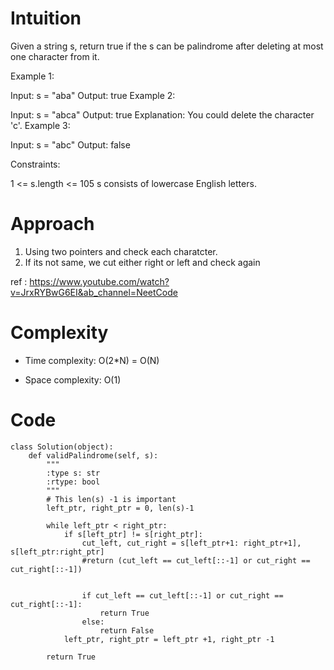 # Intuition
<!-- Describe your first thoughts on how to solve this problem. -->
Given a string s, return true if the s can be palindrome after deleting at most one character from it.

 

Example 1:

Input: s = "aba"
Output: true
Example 2:

Input: s = "abca"
Output: true
Explanation: You could delete the character 'c'.
Example 3:

Input: s = "abc"
Output: false
 

Constraints:

1 <= s.length <= 105
s consists of lowercase English letters.

# Approach
<!-- Describe your approach to solving the problem. -->
1. Using two pointers and check each charatcter.
2. If its not same, we cut either right or left and check again
 
ref : https://www.youtube.com/watch?v=JrxRYBwG6EI&ab_channel=NeetCode
# Complexity
- Time complexity: O(2*N) = O(N)
<!-- Add your time complexity here, e.g. $$O(n)$$ -->

- Space complexity: O(1)
<!-- Add your space complexity here, e.g. $$O(n)$$ -->

# Code
```
class Solution(object):
    def validPalindrome(self, s):
        """
        :type s: str
        :rtype: bool
        """
        # This len(s) -1 is important 
        left_ptr, right_ptr = 0, len(s)-1

        while left_ptr < right_ptr:
            if s[left_ptr] != s[right_ptr]:
                cut_left, cut_right = s[left_ptr+1: right_ptr+1], s[left_ptr:right_ptr]
                #return (cut_left == cut_left[::-1] or cut_right == cut_right[::-1])
                
                
                if cut_left == cut_left[::-1] or cut_right == cut_right[::-1]:
                    return True
                else:
                    return False
            left_ptr, right_ptr = left_ptr +1, right_ptr -1

        return True
```
